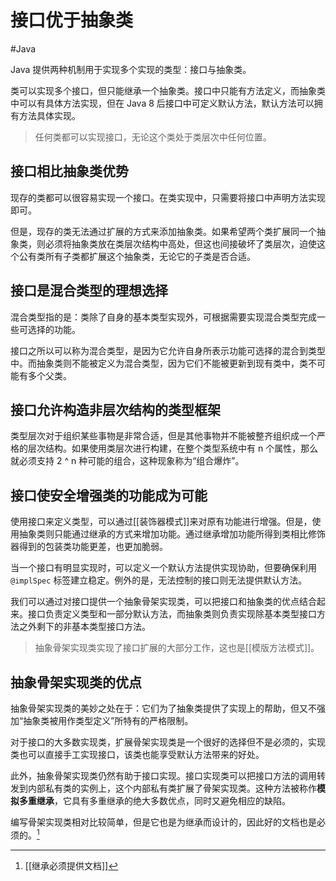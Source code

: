# 接口优于抽象类
#Java 

Java 提供两种机制用于实现多个实现的类型：接口与抽象类。

类可以实现多个接口，但只能继承一个抽象类。接口中只能有方法定义，而抽象类中可以有具体方法实现，但在 Java 8 后接口中可定义默认方法，默认方法可以拥有方法具体实现。

> 任何类都可以实现接口，无论这个类处于类层次中任何位置。

## 接口相比抽象类优势

现存的类都可以很容易实现一个接口。在类实现中，只需要将接口中声明方法实现即可。

但是，现存的类无法通过扩展的方式来添加抽象类。如果希望两个类扩展同一个抽象类，则必须将抽象类放在类层次结构中高处，但这也间接破坏了类层次，迫使这个公有类所有子类都扩展这个抽象类，无论它的子类是否合适。

## 接口是混合类型的理想选择

混合类型指的是：类除了自身的基本类型实现外，可根据需要实现混合类型完成一些可选择的功能。

接口之所以可以称为混合类型，是因为它允许自身所表示功能可选择的混合到类型中。而抽象类则不能被定义为混合类型，因为它们不能被更新到现有类中，类不可能有多个父类。

## 接口允许构造非层次结构的类型框架

类型层次对于组织某些事物是非常合适，但是其他事物并不能被整齐组织成一个严格的层次结构。如果使用类层次进行构建，在整个类型系统中有 n 个属性，那么就必须支持 2 ^ n 种可能的组合，这种现象称为“组合爆炸”。

## 接口使安全增强类的功能成为可能

使用接口来定义类型，可以通过[[装饰器模式]]来对原有功能进行增强。但是，使用抽象类则只能通过继承的方式来增加功能。通过继承增加功能所得到类相比修饰器得到的包装类功能更差，也更加脆弱。

当一个接口有明显实现时，可以定义一个默认方法提供实现协助，但要确保利用 `@implSpec` 标签建立稳定。例外的是，无法控制的接口则无法提供默认方法。

我们可以通过对接口提供一个抽象骨架实现类，可以把接口和抽象类的优点结合起来。接口负责定义类型和一部分默认方法，而抽象类则负责实现除基本类型接口方法之外剩下的非基本类型接口方法。

> 抽象骨架实现类实现了接口扩展的大部分工作，这也是[[模版方法模式]]。

## 抽象骨架实现类的优点

抽象骨架实现类的美妙之处在于：它们为了抽象类提供了实现上的帮助，但又不强加“抽象类被用作类型定义”所特有的严格限制。

对于接口的大多数实现类，扩展骨架实现类是一个很好的选择但不是必须的，实现类也可以直接手工实现接口，该类也能享受默认方法带来的好处。

此外，抽象骨架实现类仍然有助于接口实现。接口实现类可以把接口方法的调用转发到内部私有类的实例上，这个内部私有类扩展了骨架实现类。这种方法被称作**模拟多重继承**，它具有多重继承的绝大多数优点，同时又避免相应的缺陷。

编写骨架实现类相对比较简单，但是它也是为继承而设计的，因此好的文档也是必须的。[^1]

[^1]: [[继承必须提供文档]]